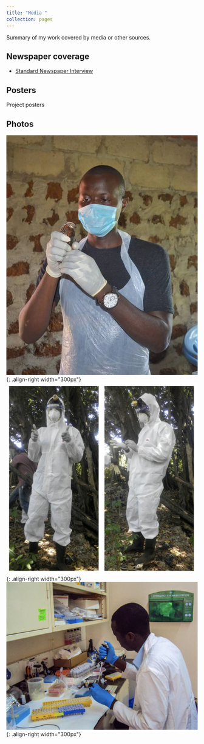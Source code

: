 ```yaml
---
title: "Media "
collection: pages
---
```

Summary of my work covered by media or other sources.
## Newspaper coverage
- [Standard Newspaper Interview](https://www.standardmedia.co.ke/health/health-science/article/2001333414/jkuat-study-to-revive-hope-for-abandoned-quail-farming "Standard Newspaper Interview")

## Posters
Project posters 

## Photos
![me](/images/steve-quail-pic.jpg){: .align-right width="300px"}
![ppt](/images/omosh.png){: .align-right width="300px"}
![ppt2](/images/steve1.png){: .align-right width="300px"}
